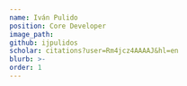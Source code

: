 ```yaml
---
name: Iván Pulido
position: Core Developer
image_path:
github: ijpulidos
scholar: citations?user=Rm4jcz4AAAAJ&hl=en
blurb: >-
order: 1
---
```

